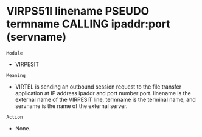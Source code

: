 # VIRPS51I linename PSEUDO termname CALLING ipaddr:port (servname)

`Module`
- VIRPESIT

`Meaning`
- VIRTEL is sending an outbound session request to the file transfer application at IP address ipaddr and port number port. linename is the external name of the VIRPESIT line, termname is the terminal name, and servname is the name of the external server.

`Action`
- None.
